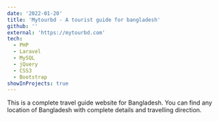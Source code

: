 ```yaml
---
date: '2022-01-20'
title: 'Mytourbd - A tourist guide for bangladesh'
github: ''
external: 'https://mytourbd.com'
tech:
  - PHP
  - Laravel
  - MySQL
  - jQuery
  - CSS3
  - Bootstrap
showInProjects: true
---
```


This is a complete travel guide website for Bangladesh. You can find any location of Bangladesh with complete details and travelling direction.
